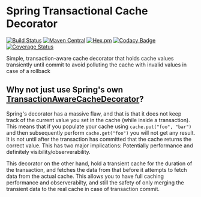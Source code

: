# Spring Transactional Cache Decorator

[![Build Status](https://travis-ci.org/ethlo/spring-tx-cache-decorator.svg?branch=master)](https://travis-ci.org/ethlo/spring-tx-cache-decorator)
[![Maven Central](https://img.shields.io/maven-central/v/com.ethlo.cache/spring-tx-cache-decorator.svg)](http://search.maven.org/#search%7Cga%7C1%7Cg%3A%22com.ethlo.cache%22)
[![Hex.pm](https://img.shields.io/hexpm/l/plug.svg)](LICENSE)
[![Codacy Badge](https://api.codacy.com/project/badge/Grade/9b2a46c2ffdb4c86ad971eec64a06e8b)](https://www.codacy.com/app/ethlo/spring-tx-cache-decorator?utm_source=github.com&amp;utm_medium=referral&amp;utm_content=ethlo/spring-tx-cache-decorator&amp;utm_campaign=Badge_Grade)
[![Coverage Status](https://coveralls.io/repos/github/ethlo/spring-tx-cache-decorator/badge.svg?branch=master)](https://coveralls.io/github/ethlo/spring-tx-cache-decorator?branch=master)


Simple, transaction-aware cache decorator that holds cache values transiently until commit to avoid polluting the cache with invalid values in case of a rollback 

## Why not just use Spring's own [TransactionAwareCacheDecorator](https://docs.spring.io/spring/docs/current/javadoc-api/org/springframework/cache/transaction/TransactionAwareCacheDecorator.html)?

Spring's decorator has a massive flaw, and that is that it does not keep track of the current value you set in the cache (while inside a transaction). This means that if you populate your cache using `cache.put("foo", "bar")` and then subsequently perform `cache.get("foo")` you will not get any result. It is not until after the transaction has committed that the cache returns the correct value. This has two major implications: Potentially performance and definitely visibility/observerability.

This decorator on the other hand, hold a transient cache for the duration of the transaction, and fetches the data from that before it attempts to fetch data from the actual cache. This allows you to have full caching performance and observerabilty, and still the safety of only merging the transient data to the real cache in case of transaction commit.
